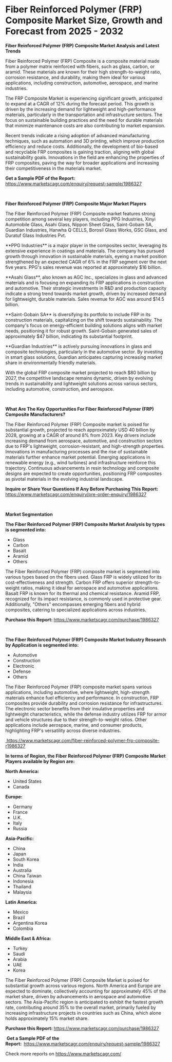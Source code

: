 <p><h1>Fiber Reinforced Polymer (FRP) Composite Market Size, Growth and Forecast from 2025 - 2032</h1></p><p><strong>Fiber Reinforced Polymer (FRP) Composite Market Analysis and Latest Trends</strong></p>
<p><p>Fiber Reinforced Polymer (FRP) Composite is a composite material made from a polymer matrix reinforced with fibers, such as glass, carbon, or aramid. These materials are known for their high strength-to-weight ratio, corrosion resistance, and durability, making them ideal for various applications, including construction, automotive, aerospace, and marine industries. </p><p>The FRP Composite Market is experiencing significant growth, anticipated to expand at a CAGR of 12% during the forecast period. This growth is driven by the increasing demand for lightweight and high-performance materials, particularly in the transportation and infrastructure sectors. The focus on sustainable building practices and the need for durable materials that minimize maintenance costs are also contributing to market expansion.</p><p>Recent trends indicate a rising adoption of advanced manufacturing techniques, such as automation and 3D printing, which improve production efficiency and reduce costs. Additionally, the development of bio-based and recyclable FRP composites is gaining traction, aligning with global sustainability goals. Innovations in the field are enhancing the properties of FRP composites, paving the way for broader applications and increasing their competitiveness in the materials market.</p></p>
<p><strong>Get a Sample PDF of the Report:&nbsp;</strong> <a href="https://www.marketscagr.com/enquiry/request-sample/1986327?utm_campaign=1999&utm_medium=2&utm_source=Github&utm_content=ia&utm_term=04022025&utm_id=fiber-reinforced-polymer-frp-composite">https://www.marketscagr.com/enquiry/request-sample/1986327</a></p>
<p>&nbsp;</p>
<p><strong>Fiber Reinforced Polymer (FRP) Composite Major Market Players</strong></p>
<p><p>The Fiber Reinforced Polymer (FRP) Composite market features strong competition among several key players, including PPG Industries, Xinyi Automobile Glass, Asahi Glass, Nippon Sheet Glass, Saint-Gobain SA, Guardian Industries, Hanwha Q CELLS, Borosil Glass Works, GSC Glass, and Duratuf Glass Industries Pvt.</p><p>**PPG Industries** is a major player in the composites sector, leveraging its extensive experience in coatings and materials. The company has pursued growth through innovation in sustainable materials, eyeing a market position strengthened by an expected CAGR of 6% in the FRP segment over the next five years. PPG's sales revenue was reported at approximately $16 billion.</p><p>**Asahi Glass**, also known as AGC Inc., specializes in glass and advanced materials and is focusing on expanding its FRP applications in construction and automotive. Their strategic investments in R&D and production capacity indicate a strong trend towards market growth, driven by increased demand for lightweight, durable materials. Sales revenue for AGC was around $14.5 billion.</p><p>**Saint-Gobain SA** is diversifying its portfolio to include FRP in its construction materials, capitalizing on the shift towards sustainability. The company's focus on energy-efficient building solutions aligns with market needs, positioning it for robust growth. Saint-Gobain generated sales of approximately $47 billion, indicating its substantial footprint.</p><p>**Guardian Industries** is actively pursuing innovations in glass and composite technologies, particularly in the automotive sector. By investing in smart glass solutions, Guardian anticipates capturing increasing market share in environmentally friendly materials.</p><p>With the global FRP composite market projected to reach $80 billion by 2027, the competitive landscape remains dynamic, driven by evolving trends in sustainability and lightweight solutions across various sectors, including automotive, construction, and aerospace.</p></p>
<p>&nbsp;</p>
<p><strong>What Are The Key Opportunities For Fiber Reinforced Polymer (FRP) Composite Manufacturers?</strong></p>
<p><p>The Fiber Reinforced Polymer (FRP) Composite market is poised for substantial growth, projected to reach approximately USD 40 billion by 2028, growing at a CAGR of around 8% from 2023. Key drivers include increasing demand from aerospace, automotive, and construction sectors due to FRP's lightweight, corrosion-resistant, and high-strength properties. Innovations in manufacturing processes and the rise of sustainable materials further enhance market potential. Emerging applications in renewable energy (e.g., wind turbines) and infrastructure reinforce this trajectory. Continuous advancements in resin technology and composite designs are expected to create opportunities, positioning FRP composites as pivotal materials in the evolving industrial landscape.</p></p>
<p><strong>Inquire or Share Your Questions If Any Before Purchasing This Report:</strong> <a href="https://www.marketscagr.com/enquiry/pre-order-enquiry/1986327?utm_campaign=1999&utm_medium=2&utm_source=Github&utm_content=ia&utm_term=04022025&utm_id=fiber-reinforced-polymer-frp-composite">https://www.marketscagr.com/enquiry/pre-order-enquiry/1986327</a></p>
<p>&nbsp;</p>
<p><strong>Market Segmentation</strong></p>
<p><strong>The Fiber Reinforced Polymer (FRP) Composite Market Analysis by types is segmented into:</strong></p>
<p><ul><li>Glass</li><li>Carbon</li><li>Basalt</li><li>Aramid</li><li>Others</li></ul></p>
<p><p>The Fiber Reinforced Polymer (FRP) composite market is segmented into various types based on the fibers used. Glass FRP is widely utilized for its cost-effectiveness and strength. Carbon FRP offers superior strength-to-weight ratios, making it ideal for aerospace and automotive applications. Basalt FRP is known for its thermal and chemical resistance. Aramid FRP, recognized for its impact resistance, is commonly used in protective gear. Additionally, "Others" encompasses emerging fibers and hybrid composites, catering to specialized applications across industries.</p></p>
<p><strong>Purchase this Report:&nbsp;</strong><a href="https://www.marketscagr.com/purchase/1986327?utm_campaign=1999&utm_medium=2&utm_source=Github&utm_content=ia&utm_term=04022025&utm_id=fiber-reinforced-polymer-frp-composite">https://www.marketscagr.com/purchase/1986327</a></p>
<p>&nbsp;</p>
<p><strong>The Fiber Reinforced Polymer (FRP) Composite Market Industry Research by Application is segmented into:</strong></p>
<p><ul><li>Automotive</li><li>Construction</li><li>Electronic</li><li>Defense</li><li>Others</li></ul></p>
<p><p>The Fiber Reinforced Polymer (FRP) composite market spans various applications, including automotive, where lightweight, high-strength materials enhance fuel efficiency and performance. In construction, FRP composites provide durability and corrosion resistance for infrastructures. The electronic sector benefits from their insulative properties and lightweight characteristics, while the defense industry utilizes FRP for armor and vehicle structures due to their strength-to-weight ratios. Other applications include aerospace, marine, and consumer products, highlighting FRP's versatility across diverse industries.</p></p>
<p><a href="https://www.marketscagr.com/fiber-reinforced-polymer-frp-composite-r1986327?utm_campaign=1999&utm_medium=2&utm_source=Github&utm_content=ia&utm_term=04022025&utm_id=fiber-reinforced-polymer-frp-composite">&nbsp;https://www.marketscagr.com/fiber-reinforced-polymer-frp-composite-r1986327</a></p>
<p><strong>In terms of Region, the Fiber Reinforced Polymer (FRP) Composite Market Players available by Region are:</strong></p>
<p>
    <p> <strong> North America: </strong>
        <ul>
            <li>United States</li>
            <li>Canada</li>
        </ul>
        </p> 
    <p> <strong> Europe: </strong>
        <ul>
            <li>Germany</li>
            <li>France</li>
            <li>U.K.</li>
            <li>Italy</li>
            <li>Russia</li>
        </ul>
        </p> 
    <p> <strong> Asia-Pacific: </strong>
        <ul>
            <li>China</li>
            <li>Japan</li>
            <li>South Korea</li>
            <li>India</li>
            <li>Australia</li>
            <li>China Taiwan</li>
            <li>Indonesia</li>
            <li>Thailand</li>
            <li>Malaysia</li>
        </ul>
        </p> 
    <p> <strong> Latin America: </strong>
        <ul>
            <li>Mexico</li>
            <li>Brazil</li>
            <li>Argentina Korea</li>
            <li>Colombia</li>
        </ul>
        </p> 
    <p> <strong> Middle East & Africa: </strong>
        <ul>
            <li>Turkey</li>
            <li>Saudi</li>
            <li>Arabia</li>
            <li>UAE</li>
            <li>Korea</li>
        </ul>
    </p>
    </p>
<p><p>The Fiber Reinforced Polymer (FRP) Composite Market is poised for substantial growth across various regions. North America and Europe are expected to dominate, collectively accounting for approximately 45% of the market share, driven by advancements in aerospace and automotive sectors. The Asia-Pacific region is anticipated to exhibit the fastest growth rate, contributing around 35% to the overall market, primarily fueled by increasing infrastructure projects in countries such as China, which alone holds approximately 15% market share.</p></p>
<p><strong>Purchase this Report: </strong><a href="https://www.marketscagr.com/purchase/1986327?utm_campaign=1999&utm_medium=2&utm_source=Github&utm_content=ia&utm_term=04022025&utm_id=fiber-reinforced-polymer-frp-composite">https://www.marketscagr.com/purchase/1986327</a></p>
<p>&nbsp;<strong>Get a Sample PDF of the Report:&nbsp;&nbsp;</strong><a href="https://www.marketscagr.com/enquiry/request-sample/1986327?utm_campaign=1999&utm_medium=2&utm_source=Github&utm_content=ia&utm_term=04022025&utm_id=fiber-reinforced-polymer-frp-composite">https://www.marketscagr.com/enquiry/request-sample/1986327</a></p>
<p><strong></strong></p>
<p>Check more reports on <a href="https://www.marketscagr.com/?utm_campaign=1999&utm_medium=2&utm_source=Github&utm_content=ia&utm_term=04022025&utm_id=fiber-reinforced-polymer-frp-composite">https://www.marketscagr.com/</a></p>
